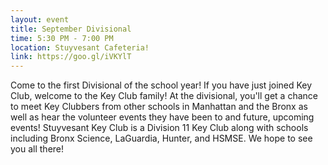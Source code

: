 ```yaml
---
layout: event
title: September Divisional
time: 5:30 PM - 7:00 PM
location: Stuyvesant Cafeteria!
link: https://goo.gl/iVKYlT
---
```

Come to the first Divisional of the school year! If you have just joined Key Club, welcome to the Key Club family! At the divisional, you'll get a chance to meet Key Clubbers from other schools in Manhattan and the Bronx as well as hear the volunteer events they have been to and future, upcoming events! Stuyvesant Key Club is a Division 11 Key Club along with schools including Bronx Science, LaGuardia, Hunter, and HSMSE. We hope to see you all there!
